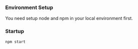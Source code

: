 ### Environment Setup

You need setup node and npm in your local environment first.


### Startup

    npm start

